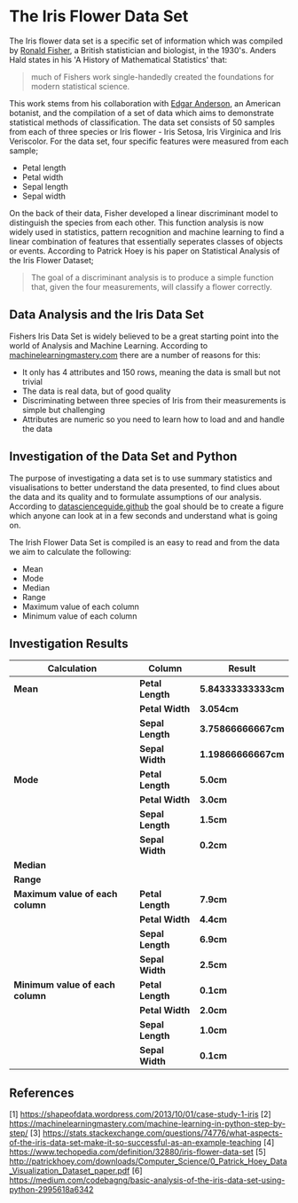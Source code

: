 # The Iris Flower Data Set

The Iris flower data set is a specific set of information which was compiled by [Ronald Fisher](https://en.wikipedia.org/wiki/Ronald_Fisher), a British statistician and biologist, in the 1930's. Anders Hald states in his 'A History of Mathematical Statistics' that: 

> much of Fishers work single-handedly created the foundations for modern statistical science. 

This work stems from his collaboration with [Edgar Anderson](https://en.wikipedia.org/wiki/Edgar_Anderson), an American botanist, and the compilation of a set of data which aims to demonstrate statistical methods of classification. The data set consists of 50 samples from each of three species or Iris flower - Iris Setosa, Iris Virginica and Iris Veriscolor. For the data set, four specific features were measured from each sample;

- Petal length
- Petal width
- Sepal length
- Sepal width

On the back of their data, Fisher developed a linear discriminant model to distinguish the species from each other. This function analysis is now widely used in statistics, pattern recognition and machine learning to find a linear combination of features that essentially seperates classes of objects or events. According to Patrick Hoey is his paper on Statistical Analysis of the Iris Flower Dataset; 

> The goal of a discriminant analysis is to produce a simple function that, given the four measurements, will classify a flower correctly. 

## Data Analysis and the Iris Data Set

Fishers Iris Data Set is widely believed to be a great starting point into the world of Analysis and Machine Learning. According to [machinelearningmastery.com](https://machinelearningmastery.com/machine-learning-in-python-step-by-step/) there are a number of reasons for this:

- It only has 4 attributes and 150 rows, meaning the data is small but not trivial
- The data is real data, but of good quality
- Discriminating between three species of Iris from their measurements is simple but challenging
- Attributes are numeric so you need to learn how to load and and handle the data

## Investigation of the Data Set and Python

The purpose of investigating a data set is to use summary statistics and visualisations to better understand the data presented, to find clues about the data and its quality and to formulate assumptions of our analysis. According to [datascienceguide.github](https://datascienceguide.github.io/exploratory-data-analysis) the goal should be to create a figure which anyone can look at in a few seconds and understand what is going on. 

The Irish Flower Data Set is compiled is an easy to read and from the data we aim to calculate the following:

- Mean
- Mode
- Median
- Range
- Maximum value of each column 
- Minimum value of each column

## Investigation Results

Calculation|Column|Result|
------------|------------|------------|
**Mean**|**Petal Length**|**5.84333333333cm**|
||**Petal Width**|**3.054cm**|
||**Sepal Length**|**3.75866666667cm**|
||**Sepal Width**|**1.19866666667cm**|
**Mode**|**Petal Length**|**5.0cm**|
||**Petal Width**|**3.0cm**|
||**Sepal Length**|**1.5cm**|
||**Sepal Width**|**0.2cm**|
**Median**|
**Range**|
**Maximum value of each column**|**Petal Length**|**7.9cm**|
||**Petal Width**|**4.4cm**|
||**Sepal Length**|**6.9cm**|
||**Sepal Width**|**2.5cm**|
**Minimum value of each column**|**Petal Length**|**0.1cm**|
||**Petal Width**|**2.0cm**|
||**Sepal Length**|**1.0cm**|
||**Sepal Width**|**0.1cm**|


## References
[1] https://shapeofdata.wordpress.com/2013/10/01/case-study-1-iris
[2] https://machinelearningmastery.com/machine-learning-in-python-step-by-step/
[3] https://stats.stackexchange.com/questions/74776/what-aspects-of-the-iris-data-set-make-it-so-successful-as-an-example-teaching
[4] https://www.techopedia.com/definition/32880/iris-flower-data-set
[5] http://patrickhoey.com/downloads/Computer_Science/0_Patrick_Hoey_Data_Visualization_Dataset_paper.pdf
[6] https://medium.com/codebagng/basic-analysis-of-the-iris-data-set-using-python-2995618a6342

